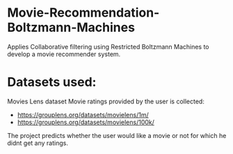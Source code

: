 # Movie-Recommendation-Boltzmann-Machines

Applies Collaborative filtering using Restricted Boltzmann Machines to develop a movie recommender system.

# Datasets used:
Movies Lens dataset
Movie ratings provided by the user is collected:

- https://grouplens.org/datasets/movielens/1m/
- https://grouplens.org/datasets/movielens/100k/

The project predicts whether the user would like a movie or not for which he didnt get any ratings.
